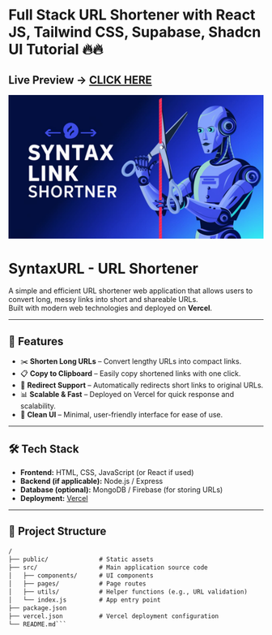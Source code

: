 # Full Stack URL Shortener with React JS, Tailwind CSS, Supabase, Shadcn UI Tutorial 🔥🔥
## Live Preview -> [CLICK HERE](https://syntaxurl.vercel.app/)
![url shortener 4](public/Syntaxbanner.jpeg)



# SyntaxURL - URL Shortener

A simple and efficient URL shortener web application that allows users to convert long, messy links into short and shareable URLs.  
Built with modern web technologies and deployed on **Vercel**.

---

## 🚀 Features

- ✂️ **Shorten Long URLs** – Convert lengthy URLs into compact links.  
- 📋 **Copy to Clipboard** – Easily copy shortened links with one click.  
- 🔗 **Redirect Support** – Automatically redirects short links to original URLs.  
- 📊 **Scalable & Fast** – Deployed on Vercel for quick response and scalability.  
- 🎨 **Clean UI** – Minimal, user-friendly interface for ease of use.  

---

## 🛠️ Tech Stack

- **Frontend:** HTML, CSS, JavaScript (or React if used)  
- **Backend (if applicable):** Node.js / Express  
- **Database (optional):** MongoDB / Firebase (for storing URLs)  
- **Deployment:** [Vercel](https://vercel.com/)  

---

## 📂 Project Structure

```text
/
├── public/              # Static assets
├── src/                 # Main application source code
│   ├── components/      # UI components
│   ├── pages/           # Page routes
│   ├── utils/           # Helper functions (e.g., URL validation)
│   └── index.js         # App entry point
├── package.json
├── vercel.json          # Vercel deployment configuration
└── README.md``` 
